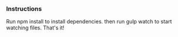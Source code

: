 ### Instructions
Run npm install to install dependencies. then run gulp watch to start watching files. That's it!
